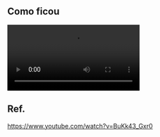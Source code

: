 ## Como ficou

<video autoplay src="animacao.mp4"></video>

## Ref.

https://www.youtube.com/watch?v=BuKk43_Gxr0 